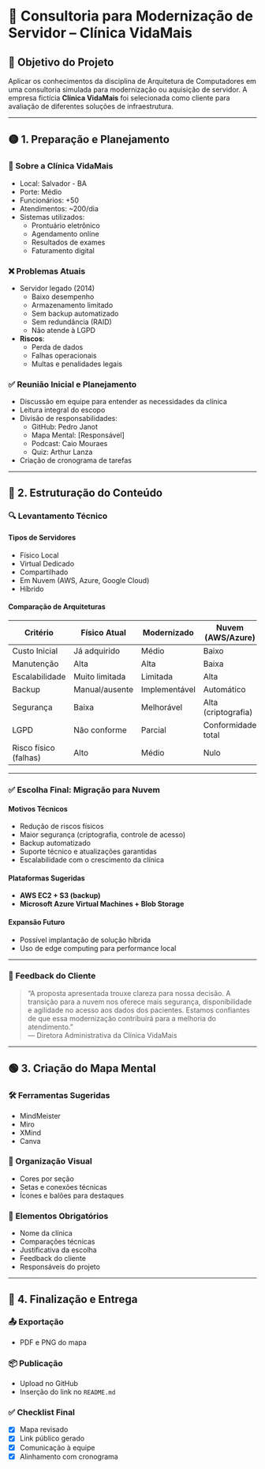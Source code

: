 # 🔧 Consultoria para Modernização de Servidor – Clínica VidaMais

## 🎯 Objetivo do Projeto
Aplicar os conhecimentos da disciplina de Arquitetura de Computadores em uma consultoria simulada para modernização ou aquisição de servidor. A empresa fictícia **Clínica VidaMais** foi selecionada como cliente para avaliação de diferentes soluções de infraestrutura.

---

## 🟡 1. Preparação e Planejamento

### 📍 Sobre a Clínica VidaMais
- Local: Salvador - BA  
- Porte: Médio  
- Funcionários: +50  
- Atendimentos: ~200/dia  
- Sistemas utilizados:
  - Prontuário eletrônico
  - Agendamento online
  - Resultados de exames
  - Faturamento digital

### ❌ Problemas Atuais
- Servidor legado (2014)
  - Baixo desempenho
  - Armazenamento limitado
  - Sem backup automatizado
  - Sem redundância (RAID)
  - Não atende à LGPD
- **Riscos**:
  - Perda de dados
  - Falhas operacionais
  - Multas e penalidades legais

### ✅ Reunião Inicial e Planejamento
- Discussão em equipe para entender as necessidades da clínica
- Leitura integral do escopo
- Divisão de responsabilidades:
  - GitHub: Pedro Janot
  - Mapa Mental: [Responsável]
  - Podcast: Caio Mouraes
  - Quiz: Arthur Lanza
- Criação de cronograma de tarefas

---

## 🔵 2. Estruturação do Conteúdo

### 🔍 Levantamento Técnico

#### Tipos de Servidores
- Físico Local
- Virtual Dedicado
- Compartilhado
- Em Nuvem (AWS, Azure, Google Cloud)
- Híbrido

#### Comparação de Arquiteturas

| Critério                 | Físico Atual       | Modernizado        | Nuvem (AWS/Azure)  | Híbrido                |
|--------------------------|--------------------|---------------------|---------------------|------------------------|
| Custo Inicial            | Já adquirido       | Médio               | Baixo               | Médio                  |
| Manutenção               | Alta               | Alta                | Baixa               | Média                  |
| Escalabilidade           | Muito limitada     | Limitada            | Alta                | Alta                   |
| Backup                   | Manual/ausente     | Implementável       | Automático          | Automático             |
| Segurança                | Baixa              | Melhorável          | Alta (criptografia) | Alta                   |
| LGPD                     | Não conforme       | Parcial             | Conformidade total  | Conformidade parcial   |
| Risco físico (falhas)    | Alto               | Médio               | Nulo                | Baixo                  |

---

### ✅ Escolha Final: Migração para Nuvem

#### Motivos Técnicos
- Redução de riscos físicos
- Maior segurança (criptografia, controle de acesso)
- Backup automatizado
- Suporte técnico e atualizações garantidas
- Escalabilidade com o crescimento da clínica

#### Plataformas Sugeridas
- **AWS EC2 + S3 (backup)**
- **Microsoft Azure Virtual Machines + Blob Storage**

#### Expansão Futuro
- Possível implantação de solução híbrida
- Uso de edge computing para performance local

---

### 💬 Feedback do Cliente

> “A proposta apresentada trouxe clareza para nossa decisão. A transição para a nuvem nos oferece mais segurança, disponibilidade e agilidade no acesso aos dados dos pacientes. Estamos confiantes de que essa modernização contribuirá para a melhoria do atendimento.”  
> — Diretora Administrativa da Clínica VidaMais

---

## 🟢 3. Criação do Mapa Mental

### 🛠 Ferramentas Sugeridas
- MindMeister  
- Miro  
- XMind  
- Canva  

### 🧩 Organização Visual
- Cores por seção
- Setas e conexões técnicas
- Ícones e balões para destaques

### 📝 Elementos Obrigatórios
- Nome da clínica
- Comparações técnicas
- Justificativa da escolha
- Feedback do cliente
- Responsáveis do projeto

---

## 🔴 4. Finalização e Entrega

### 📤 Exportação
- PDF e PNG do mapa

### 📦 Publicação
- Upload no GitHub
- Inserção do link no `README.md`

### ✅ Checklist Final
- [x] Mapa revisado
- [x] Link público gerado
- [x] Comunicação à equipe
- [x] Alinhamento com cronograma
